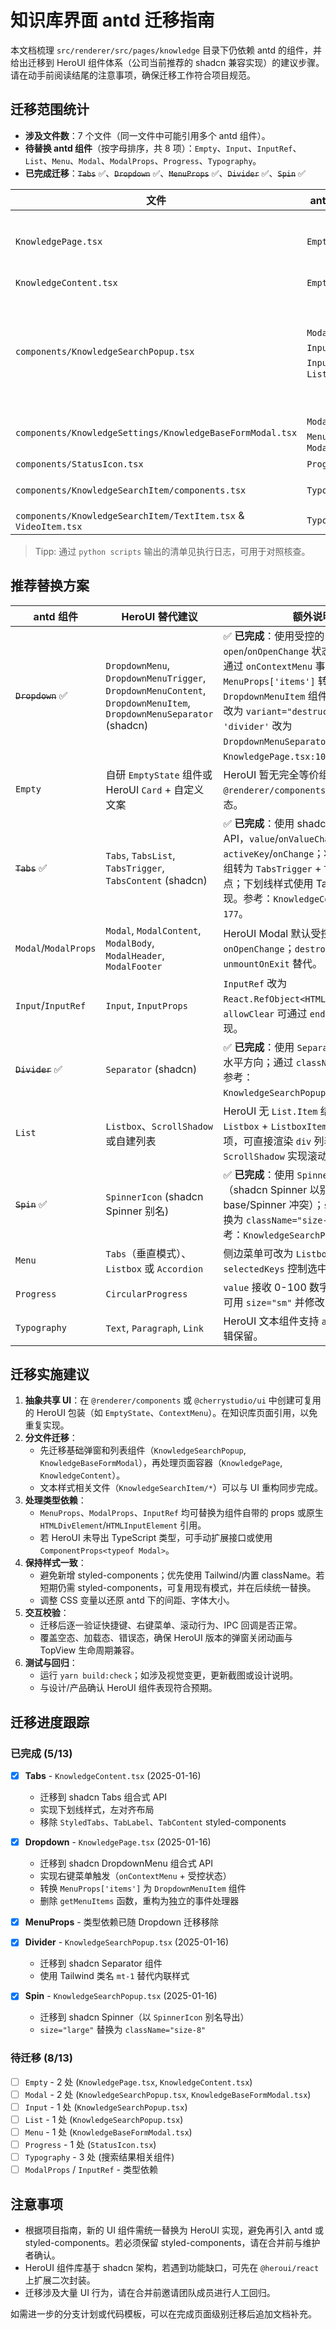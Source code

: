 # 知识库界面 antd 迁移指南

本文档梳理 `src/renderer/src/pages/knowledge` 目录下仍依赖 antd 的组件，并给出迁移到 HeroUI 组件体系（公司当前推荐的 shadcn 兼容实现）的建议步骤。请在动手前阅读结尾的注意事项，确保迁移工作符合项目规范。

## 迁移范围统计

- **涉及文件数**：7 个文件（同一文件中可能引用多个 antd 组件）。
- **待替换 antd 组件**（按字母排序，共 8 项）：`Empty`、`Input`、`InputRef`、`List`、`Menu`、`Modal`、`ModalProps`、`Progress`、`Typography`。
- **已完成迁移**：~~`Tabs`~~ ✅、~~`Dropdown`~~ ✅、~~`MenuProps`~~ ✅、~~`Divider`~~ ✅、~~`Spin`~~ ✅

| 文件 | antd 依赖 | 备注 |
| --- | --- | --- |
| `KnowledgePage.tsx` | `Empty` | ~~侧边栏右键菜单（已迁移至 shadcn DropdownMenu）~~、空状态 |
| `KnowledgeContent.tsx` | `Empty` | 列表空视图 |
| `components/KnowledgeSearchPopup.tsx` | `Modal`、`Input`、`InputRef`、`List` | 搜索弹窗（输入框、搜索结果列表）、~~分割线（已迁移至 shadcn Separator）~~、~~Loading（已迁移至 shadcn SpinnerIcon）~~ |
| `components/KnowledgeSettings/KnowledgeBaseFormModal.tsx` | `Modal`、`Menu`、`ModalProps` | 知识库设置抽屉左侧菜单 |
| `components/StatusIcon.tsx` | `Progress` | 处理状态的圆形进度 |
| `components/KnowledgeSearchItem/components.tsx` | `Typography` | 搜索结果元信息的文字样式 |
| `components/KnowledgeSearchItem/TextItem.tsx` & `VideoItem.tsx` | `Typography` | 高亮文段、段落排版 |

> Tipp: 通过 `python scripts` 输出的清单见执行日志，可用于对照核查。

## 推荐替换方案

| antd 组件 | HeroUI 替代建议 | 额外说明 |
| --- | --- | --- |
| ~~`Dropdown`~~ ✅ | `DropdownMenu`, `DropdownMenuTrigger`, `DropdownMenuContent`, `DropdownMenuItem`, `DropdownMenuSeparator` (shadcn) | ✅ **已完成**：使用受控的 `open`/`onOpenChange` 状态管理；右键菜单通过 `onContextMenu` 事件实现；`MenuProps['items']` 转为组合式 `DropdownMenuItem` 组件；`danger: true` 改为 `variant="destructive"`；`type: 'divider'` 改为 `DropdownMenuSeparator`。参考：`KnowledgePage.tsx:102-135`。 |
| `Empty` | 自研 `EmptyState` 组件或 HeroUI `Card` + 自定义文案 | HeroUI 暂无完全等价组件，可在 `@renderer/components` 中补一个通用空态。 |
| ~~`Tabs`~~ ✅ | `Tabs`, `TabsList`, `TabsTrigger`, `TabsContent` (shadcn) | ✅ **已完成**：使用 shadcn Tabs 组合式 API，`value`/`onValueChange` 替代 `activeKey`/`onChange`；将 antd `items` 数组转为 `TabsTrigger` + `TabsContent` 节点；下划线样式使用 Tailwind 类名实现。参考：`KnowledgeContent.tsx:159-177`。 |
| `Modal`/`ModalProps` | `Modal`, `ModalContent`, `ModalBody`, `ModalHeader`, `ModalFooter` | HeroUI Modal 默认受控 `isOpen` + `onOpenChange`；`destroyOnHidden` 可用 `unmountOnExit` 替代。 |
| `Input`/`InputRef` | `Input`, `InputProps` | `InputRef` 改为 `React.RefObject<HTMLInputElement>`；`allowClear` 可通过 `endContent` 自行实现。 |
| ~~`Divider`~~ ✅ | `Separator` (shadcn) | ✅ **已完成**：使用 `Separator` 组件，默认水平方向；通过 `className` 调整间距。参考：`KnowledgeSearchPopup.tsx:119`。 |
| `List` | `Listbox`、`ScrollShadow` 或自建列表 | HeroUI 无 `List.Item` 结构，建议改为 `Listbox` + `ListboxItem`；若需要复杂子项，可直接渲染 `div` 列表，并配合 `ScrollShadow` 实现滚动。 |
| ~~`Spin`~~ ✅ | `SpinnerIcon` (shadcn Spinner 别名) | ✅ **已完成**：使用 `SpinnerIcon` 组件（shadcn Spinner 以别名导出避免与 base/Spinner 冲突）；`size="large"` 替换为 `className="size-8"`（32px）。参考：`KnowledgeSearchPopup.tsx:124`。 |
| `Menu` | `Tabs`（垂直模式）、`Listbox` 或 `Accordion` | 侧边菜单可改为 `Listbox`，利用 `selectedKeys` 控制选中态。 |
| `Progress` | `CircularProgress` | `value` 接收 0-100 数字；若需要小尺寸可用 `size="sm"` 并修改 `className`。 |
| `Typography` | `Text`, `Paragraph`, `Link` | HeroUI 文本组件支持 `as` 属性；高亮逻辑保留。 |

## 迁移实施建议

1. **抽象共享 UI**：在 `@renderer/components` 或 `@cherrystudio/ui` 中创建可复用的 HeroUI 包装（如 `EmptyState`、`ContextMenu`）。在知识库页面引用，以免重复实现。
2. **分文件迁移**：
   - 先迁移基础弹窗和列表组件（`KnowledgeSearchPopup`, `KnowledgeBaseFormModal`），再处理页面容器（`KnowledgePage`, `KnowledgeContent`）。
   - 文本样式相关文件（`KnowledgeSearchItem/*`）可以与 UI 重构同步完成。
3. **处理类型依赖**：
   - `MenuProps`、`ModalProps`、`InputRef` 均可替换为组件自带的 props 或原生 `HTMLDivElement`/`HTMLInputElement` 引用。
   - 若 HeroUI 未导出 TypeScript 类型，可手动扩展接口或使用 `ComponentProps<typeof Modal>`。
4. **保持样式一致**：
   - 避免新增 styled-components；优先使用 Tailwind/内置 className。若短期仍需 styled-components，可复用现有模式，并在后续统一替换。
   - 调整 CSS 变量以还原 antd 下的间距、字体大小。
5. **交互校验**：
   - 迁移后逐一验证快捷键、右键菜单、滚动行为、IPC 回调是否正常。
   - 覆盖空态、加载态、错误态，确保 HeroUI 版本的弹窗关闭动画与 TopView 生命周期兼容。
6. **测试与回归**：
   - 运行 `yarn build:check`；如涉及视觉变更，更新截图或设计说明。
   - 与设计/产品确认 HeroUI 组件表现符合预期。

## 迁移进度跟踪

### 已完成 (5/13)

- [x] **Tabs** - `KnowledgeContent.tsx` (2025-01-16)
  - 迁移到 shadcn Tabs 组合式 API
  - 实现下划线样式，左对齐布局
  - 移除 `StyledTabs`、`TabLabel`、`TabContent` styled-components

- [x] **Dropdown** - `KnowledgePage.tsx` (2025-01-16)
  - 迁移到 shadcn DropdownMenu 组合式 API
  - 实现右键菜单触发（`onContextMenu` + 受控状态）
  - 转换 `MenuProps['items']` 为 `DropdownMenuItem` 组件
  - 删除 `getMenuItems` 函数，重构为独立的事件处理器

- [x] **MenuProps** - 类型依赖已随 Dropdown 迁移移除

- [x] **Divider** - `KnowledgeSearchPopup.tsx` (2025-01-16)
  - 迁移到 shadcn Separator 组件
  - 使用 Tailwind 类名 `mt-1` 替代内联样式

- [x] **Spin** - `KnowledgeSearchPopup.tsx` (2025-01-16)
  - 迁移到 shadcn Spinner（以 `SpinnerIcon` 别名导出）
  - `size="large"` 替换为 `className="size-8"`

### 待迁移 (8/13)

- [ ] `Empty` - 2 处 (`KnowledgePage.tsx`, `KnowledgeContent.tsx`)
- [ ] `Modal` - 2 处 (`KnowledgeSearchPopup.tsx`, `KnowledgeBaseFormModal.tsx`)
- [ ] `Input` - 1 处 (`KnowledgeSearchPopup.tsx`)
- [ ] `List` - 1 处 (`KnowledgeSearchPopup.tsx`)
- [ ] `Menu` - 1 处 (`KnowledgeBaseFormModal.tsx`)
- [ ] `Progress` - 1 处 (`StatusIcon.tsx`)
- [ ] `Typography` - 3 处 (搜索结果相关组件)
- [ ] `ModalProps` / `InputRef` - 类型依赖

## 注意事项

- 根据项目指南，新的 UI 组件需统一替换为 HeroUI 实现，避免再引入 antd 或 styled-components。若必须保留 styled-components，请在合并前与维护者确认。
- HeroUI 组件库基于 shadcn 架构，若遇到功能缺口，可先在 `@heroui/react` 上扩展二次封装。
- 迁移涉及大量 UI 行为，请在合并前邀请团队成员进行人工回归。

如需进一步的分支计划或代码模板，可以在完成页面级别迁移后追加文档补充。
